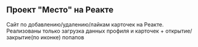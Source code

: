 ## Проект "Место" на Реакте

Сайт по добавлению/удалению/лайкам карточек на Реакте.
Реализованы только загрузка данных профиля и карточек + открытие/закрытие(по иконке) попапов